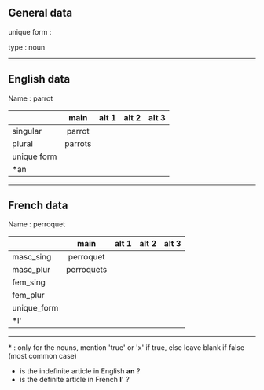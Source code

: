 ## General data

unique form :

type : noun

---

## English data

Name : parrot

|             |  main   | alt 1 | alt 2 | alt 3 |
| :---------- | :-----: | :---: | :---: | ----- |
| singular    | parrot  |       |       |       |
| plural      | parrots |       |       |       |
| unique form |         |       |       |       |
| \*an        |         |       |       |       |

---

## French data

Name : perroquet

|             |    main    | alt 1 | alt 2 | alt 3 |
| :---------- | :--------: | :---: | :---: | :---: |
| masc_sing   | perroquet  |       |       |       |
| masc_plur   | perroquets |       |       |       |
| fem_sing    |            |       |       |       |
| fem_plur    |            |       |       |       |
| unique_form |            |       |       |       |
| \*l'        |            |       |       |       |

---

\* : only for the nouns, mention 'true' or 'x' if true, else leave blank if false (most common case)

- is the indefinite article in English **an** ?
- is the definite article in French **l'** ?
